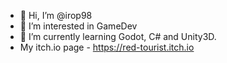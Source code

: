 - 👋 Hi, I’m @irop98
- 👀 I’m interested in GameDev
- 🌱 I’m currently learning Godot, C# and Unity3D.
- My itch.io page - https://red-tourist.itch.io
